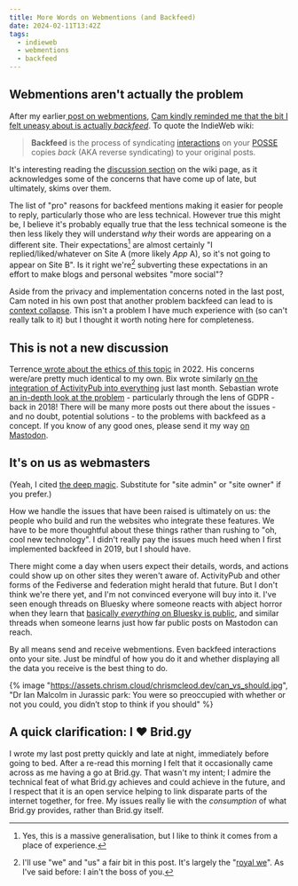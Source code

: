 ```yaml
---
title: More Words on Webmentions (and Backfeed)
date: 2024-02-11T13:42Z
tags:
  - indieweb
  - webmentions
  - backfeed
---
```

## Webmentions aren't actually the problem
After my earlier[ post on webmentions](https://chrismcleod.dev/blog/some-words-on-webmentions/), <a href="https://campegg.com/2024/02/11/over-the-last.html" class="u-in-reply-to">Cam kindly reminded me that the bit I felt uneasy about is actually <em>backfeed</em></a>. To quote the IndieWeb wiki:

> **Backfeed** is the process of syndicating [interactions](https://indieweb.org/interactions "interactions") on your [POSSE](https://indieweb.org/POSSE "POSSE") copies _back_ (AKA reverse syndicating) to your original posts.

It's interesting reading the [discussion section](https://indieweb.org/backfeed#Discussion) on the wiki page, as it acknowledges some of the concerns that have come up of late, but ultimately, skims over them.

The list of "pro" reasons for backfeed mentions making it easier for people to reply, particularly those who are less technical. However true this might be, I believe it's probably equally true that the less technical someone is the then less likely they will understand *why* their words are appearing on a different site. Their expectations[^1] are almost certainly "I replied/liked/whatever on Site A (more likely *App* A), so it's not going to appear on Site B". Is it right we're[^2] subverting these expectations in an effort to make blogs and personal websites "more social"?

Aside from the privacy and implementation concerns noted in the last post, Cam noted in his own post that another problem backfeed can lead to is [context collapse](https://indieweb.org/context_collapse). This isn't a problem I have much experience with (so can't really talk to it) but I thought it worth noting here for completeness.

## This is not a new discussion
Terrence[ wrote about the ethics of this topic](https://shkspr.mobi/blog/2022/12/the-ethics-of-syndicating-comments-using-webmentions/) in 2022. His concerns were/are pretty much identical to my own. Bix wrote similarly [on the integration of ActivityPub into everything](https://bix.blog/2024/01/11/activitypub-is-to-the-indieweb-as-a-i-is-to-silicon-valley/) just last month. Sebastian wrote [an in-depth look at the problem](https://sebastiangreger.net/2018/05/indieweb-privacy-challenge-webmentions-backfeeds-gdpr/) - particularly through the lens of GDPR - back in 2018! There will be many more posts out there about the issues - and no doubt, potential solutions - to the problems with backfeed as a concept. If you know of any good ones, please send it my way [on Mastodon](https://mastodon.online/@mstrkapowski).

## It's on us as webmasters
(Yeah, I cited [the deep magic](https://thehistoryoftheweb.com/postscript/what-happened-to-the-webmaster/). Substitute for "site admin" or "site owner" if you prefer.)

How we handle the issues that have been raised is ultimately on us: the people who build and run the websites who integrate these features. We have to be more thoughtful about these things rather than rushing to "oh, cool new technology". I didn't really pay the issues much heed when I first implemented backfeed in 2019, but I should have.

There might come a day when users expect their details, words, and actions could show up on other sites they weren't aware of. ActivityPub and other forms of the Fediverse and federation might herald that future. But I don't think we're there yet, and I'm not convinced everyone will buy into it. I've seen enough threads on Bluesky where someone reacts with abject horror when they learn that [basically *everything* on Bluesky is public](https://bsky.social/about/blog/5-19-2023-user-faq), and similar threads when someone learns just how far public posts on Mastodon can reach.

By all means send and receive webmentions. Even backfeed interactions onto your site. Just be mindful of how you do it and whether displaying all the data you receive is the best thing to do.

{% image "https://assets.chrism.cloud/chrismcleod.dev/can_vs_should.jpg", "Dr Ian Malcolm in Jurassic park: You were so preoccupied with whether or not you could, you didn’t stop to think if you should" %}

## A quick clarification: I ❤️ Brid.gy
I wrote my last post pretty quickly and late at night, immediately before going to bed. After a re-read this morning I felt that it occasionally came across as me having a go at Brid.gy. That wasn't my intent; I admire the technical feat of what Brid.gy achieves and could achieve in the future, and I respect that it is an open service helping to link disparate parts of the internet together, for free. My issues really lie with the *consumption* of what Brid.gy provides, rather than Brid.gy itself.

[^1]: Yes, this is a massive generalisation, but I like to think it comes from a place of experience.
[^2]: I'll use "we" and "us" a fair bit in this post. It's largely the "[royal we](https://en.wikipedia.org/wiki/Royal_we)". As I've said before: I ain't the boss of you.